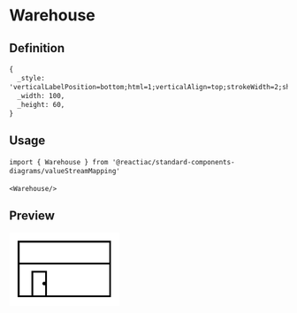 # Warehouse

## Definition

```
{
  _style: 'verticalLabelPosition=bottom;html=1;verticalAlign=top;strokeWidth=2;shape=mxgraph.lean_mapping.warehouse;',
  _width: 100,
  _height: 60,
}
```

## Usage

```
import { Warehouse } from '@reactiac/standard-components-diagrams/valueStreamMapping'

<Warehouse/>
```

## Preview

<img src="./warehouse.png" width="200"/>
